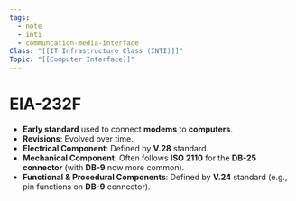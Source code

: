 ```yaml
---
tags:
  - note
  - inti
  - communcation-media-interface
Class: "[[IT Infrastructure Class (INTI)]]"
Topic: "[[Computer Interface]]"
---
```


# EIA-232F
- **Early standard** used to connect **modems** to **computers**.
- **Revisions**: Evolved over time.
- **Electrical Component**: Defined by **V.28** standard.
- **Mechanical Component**: Often follows **ISO 2110** for the **DB-25 connector** (with **DB-9** now more common).
- **Functional & Procedural Components**: Defined by **V.24** standard (e.g., pin functions on **DB-9** connector).
